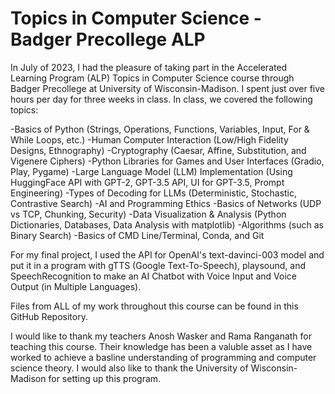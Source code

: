 # Topics in Computer Science - Badger Precollege ALP

In July of 2023, I had the pleasure of taking part in the Accelerated Learning Program (ALP) Topics in Computer Science course through Badger Precollege at University of Wisconsin-Madison. I spent just over five hours per day for three weeks in class. In class, we covered the following topics:

-Basics of Python (Strings, Operations, Functions, Variables, Input, For & While Loops, etc.)
-Human Computer Interaction (Low/High Fidelity Designs, Ethnography)
-Cryptography (Caesar, Affine, Substitution, and Vigenere Ciphers)
-Python Libraries for Games and User Interfaces (Gradio, Play, Pygame)
-Large Language Model (LLM) Implementation (Using HuggingFace API with GPT-2, GPT-3.5 API, UI for GPT-3.5, Prompt Engineering)
-Types of Decoding for LLMs (Deterministic, Stochastic, Contrastive Search)
-AI and Programming Ethics
-Basics of Networks (UDP vs TCP, Chunking, Security)
-Data Visualization & Analysis (Python Dictionaries, Databases, Data Analysis with matplotlib)
-Algorithms (such as Binary Search)
-Basics of CMD Line/Terminal, Conda, and Git

For my final project, I used the API for OpenAI's text-davinci-003 model and put it in a program with gTTS (Google Text-To-Speech), playsound, and SpeechRecognition to make an AI Chatbot with Voice Input and Voice Output (in Multiple Languages).

Files from ALL of my work throughout this course can be found in this GitHub Repository.

I would like to thank my teachers Anosh Wasker and Rama Ranganath for teaching this course. Their knowledge has been a valuble asset as I have worked to achieve a basline understanding of programming and computer science theory. I would also like to thank the University of Wisconsin-Madison for setting up this program.
